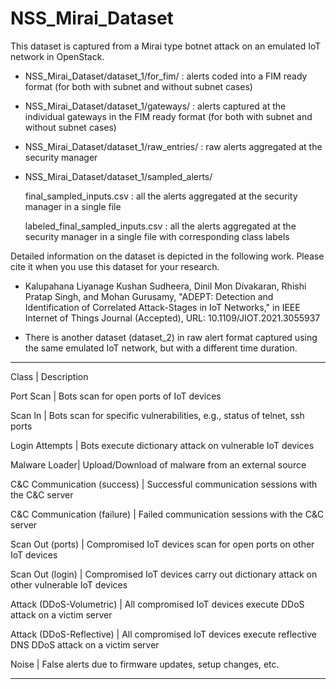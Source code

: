# NSS_Mirai_Dataset
This dataset is captured from a Mirai type botnet attack on an emulated IoT network in OpenStack.

- NSS_Mirai_Dataset/dataset_1/for_fim/ : alerts coded into a FIM ready format (for both with subnet and without subnet cases)

- NSS_Mirai_Dataset/dataset_1/gateways/ : alerts captured at the individual gateways in the FIM ready format (for both with subnet and without subnet cases)

- NSS_Mirai_Dataset/dataset_1/raw_entries/ : raw alerts aggregated at the security manager

- NSS_Mirai_Dataset/dataset_1/sampled_alerts/

    final_sampled_inputs.csv : all the alerts aggregated at the security manager in a single file
    
    labeled_final_sampled_inputs.csv : all the alerts aggregated at the security manager in a single file with corresponding class labels

Detailed information on the dataset is depicted in the following work. 
Please cite it when you use this dataset for your research.

* Kalupahana Liyanage Kushan Sudheera, Dinil Mon Divakaran, Rhishi Pratap Singh, and Mohan Gurusamy, "ADEPT: Detection and Identification of Correlated Attack-Stages in IoT Networks," in IEEE Internet of Things Journal (Accepted), URL: 10.1109/JIOT.2021.3055937

- There is another dataset (dataset_2) in raw alert format captured using the same emulated IoT network, but with a different time duration.

---------------------------------------------------------------------------------------------------------------
Class | Description

Port Scan | Bots scan for open ports of IoT devices

Scan In | Bots scan for specific vulnerabilities, e.g., status of telnet, ssh ports

Login Attempts | Bots execute dictionary attack on vulnerable IoT devices

Malware Loader| Upload/Download of malware from an external source

C&C Communication (success) | Successful communication sessions with the C&C server

C&C Communication (failure) | Failed communication sessions with the C&C server

Scan Out (ports) | Compromised IoT devices scan for open ports on other IoT devices

Scan Out (login) | Compromised IoT devices carry out dictionary attack on other vulnerable IoT devices

Attack (DDoS-Volumetric) | All compromised IoT devices execute DDoS attack on a victim server

Attack (DDoS-Reflective) | All compromised IoT devices execute reflective DNS DDoS attack on a victim server

Noise | False alerts due to firmware updates, setup changes, etc.

---------------------------------------------------------------------------------------------------------------
